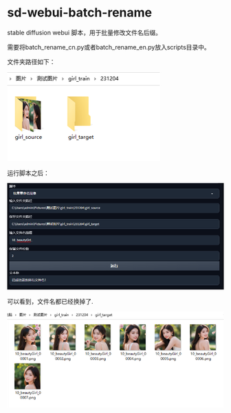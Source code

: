 # sd-webui-batch-rename

stable diffusion webui 脚本，用于批量修改文件名后缀。

需要将batch_rename_cn.py或者batch_rename_en.py放入scripts目录中。

文件夹路径如下：

![1703142895381](image/README_CN/1703142895381.png)

运行脚本之后：

![1703142987069](image/README_CN/1703142987069.png)

可以看到，文件名都已经换掉了.

![1703143039900](image/README_CN/1703143039900.png)
